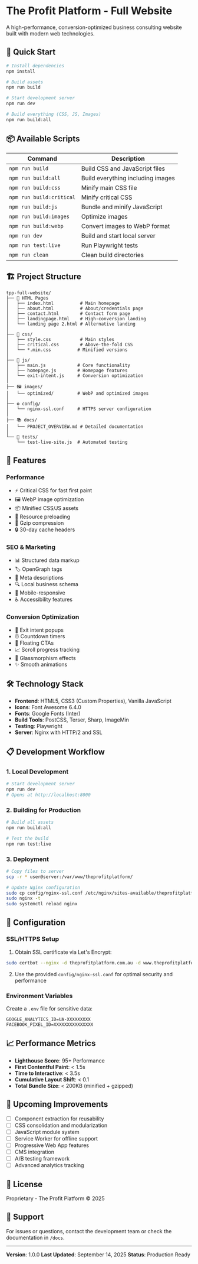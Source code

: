 # The Profit Platform - Full Website

A high-performance, conversion-optimized business consulting website built with modern web technologies.

## 🚀 Quick Start

```bash
# Install dependencies
npm install

# Build assets
npm run build

# Start development server
npm run dev

# Build everything (CSS, JS, Images)
npm run build:all
```

## 📦 Available Scripts

| Command | Description |
|---------|------------|
| `npm run build` | Build CSS and JavaScript files |
| `npm run build:all` | Build everything including images |
| `npm run build:css` | Minify main CSS file |
| `npm run build:critical` | Minify critical CSS |
| `npm run build:js` | Bundle and minify JavaScript |
| `npm run build:images` | Optimize images |
| `npm run build:webp` | Convert images to WebP format |
| `npm run dev` | Build and start local server |
| `npm run test:live` | Run Playwright tests |
| `npm run clean` | Clean build directories |

## 🏗️ Project Structure

```
tpp-full-website/
├── 📄 HTML Pages
│   ├── index.html          # Main homepage
│   ├── about.html          # About/credentials page
│   ├── contact.html        # Contact form page
│   ├── landingpage.html    # High-conversion landing
│   └── landing page 2.html # Alternative landing
│
├── 🎨 css/
│   ├── style.css           # Main styles
│   ├── critical.css        # Above-the-fold CSS
│   └── *.min.css          # Minified versions
│
├── 📜 js/
│   ├── main.js            # Core functionality
│   ├── homepage.js        # Homepage features
│   └── exit-intent.js     # Conversion optimization
│
├── 🖼️ images/
│   └── optimized/         # WebP and optimized images
│
├── ⚙️ config/
│   └── nginx-ssl.conf     # HTTPS server configuration
│
├── 📚 docs/
│   └── PROJECT_OVERVIEW.md # Detailed documentation
│
└── 🧪 tests/
    └── test-live-site.js  # Automated testing
```

## 🌟 Features

### Performance
- ⚡ Critical CSS for fast first paint
- 🖼️ WebP image optimization
- 📦 Minified CSS/JS assets
- 🚀 Resource preloading
- 💨 Gzip compression
- 🔒 30-day cache headers

### SEO & Marketing
- 📊 Structured data markup
- 🏷️ OpenGraph tags
- 🎯 Meta descriptions
- 🔍 Local business schema
- 📱 Mobile-responsive
- ♿ Accessibility features

### Conversion Optimization
- 🎯 Exit intent popups
- ⏰ Countdown timers
- 💬 Floating CTAs
- 📈 Scroll progress tracking
- 🎨 Glassmorphism effects
- ✨ Smooth animations

## 🛠️ Technology Stack

- **Frontend**: HTML5, CSS3 (Custom Properties), Vanilla JavaScript
- **Icons**: Font Awesome 6.4.0
- **Fonts**: Google Fonts (Inter)
- **Build Tools**: PostCSS, Terser, Sharp, ImageMin
- **Testing**: Playwright
- **Server**: Nginx with HTTP/2 and SSL

## 📋 Development Workflow

### 1. Local Development
```bash
# Start development server
npm run dev
# Opens at http://localhost:8000
```

### 2. Building for Production
```bash
# Build all assets
npm run build:all

# Test the build
npm run test:live
```

### 3. Deployment
```bash
# Copy files to server
scp -r * user@server:/var/www/theprofitplatform/

# Update Nginx configuration
sudo cp config/nginx-ssl.conf /etc/nginx/sites-available/theprofitplatform
sudo nginx -t
sudo systemctl reload nginx
```

## 🔧 Configuration

### SSL/HTTPS Setup
1. Obtain SSL certificate via Let's Encrypt:
```bash
sudo certbot --nginx -d theprofitplatform.com.au -d www.theprofitplatform.com.au
```

2. Use the provided `config/nginx-ssl.conf` for optimal security and performance

### Environment Variables
Create a `.env` file for sensitive data:
```env
GOOGLE_ANALYTICS_ID=UA-XXXXXXXXX
FACEBOOK_PIXEL_ID=XXXXXXXXXXXXXXX
```

## 📈 Performance Metrics

- **Lighthouse Score**: 95+ Performance
- **First Contentful Paint**: < 1.5s
- **Time to Interactive**: < 3.5s
- **Cumulative Layout Shift**: < 0.1
- **Total Bundle Size**: < 200KB (minified + gzipped)

## 🚀 Upcoming Improvements

- [ ] Component extraction for reusability
- [ ] CSS consolidation and modularization
- [ ] JavaScript module system
- [ ] Service Worker for offline support
- [ ] Progressive Web App features
- [ ] CMS integration
- [ ] A/B testing framework
- [ ] Advanced analytics tracking

## 📝 License

Proprietary - The Profit Platform © 2025

## 🤝 Support

For issues or questions, contact the development team or check the documentation in `/docs`.

---

**Version**: 1.0.0
**Last Updated**: September 14, 2025
**Status**: Production Ready
